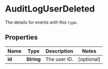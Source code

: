 

# AuditLogUserDeleted

The details for events with this `type`.

## Properties

| Name | Type | Description | Notes |
|------------ | ------------- | ------------- | -------------|
|**id** | **String** | The user ID. |  [optional] |



